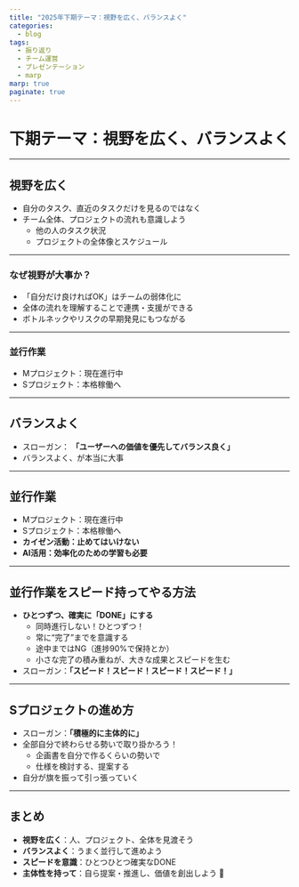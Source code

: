 ```yaml
---
title: "2025年下期テーマ：視野を広く、バランスよく"
categories:
  - blog
tags:
  - 振り返り
  - チーム運営
  - プレゼンテーション
  - marp
marp: true
paginate: true
---
```


<!-- style -->
<style>
section {
  font-size: 2.2em;
  color: #333;
}
</style>

# 下期テーマ：視野を広く、バランスよく

---

## 視野を広く

- 自分のタスク、直近のタスクだけを見るのではなく
- チーム全体、プロジェクトの流れも意識しよう
  - 他の人のタスク状況
  - プロジェクトの全体像とスケジュール

---

### なぜ視野が大事か？

- 「自分だけ良ければOK」はチームの弱体化に
- 全体の流れを理解することで連携・支援ができる
- ボトルネックやリスクの早期発見にもつながる


---

### 並行作業

- Mプロジェクト：現在進行中
- Sプロジェクト：本格稼働へ

---

## バランスよく

- スローガン： **「ユーザーへの価値を優先してバランス良く」**
- バランスよく、が本当に大事

---

## 並行作業

- Mプロジェクト：現在進行中
- Sプロジェクト：本格稼働へ
- **カイゼン活動：止めてはいけない**
- **AI活用：効率化のための学習も必要**

---


## 並行作業をスピード持ってやる方法

- **ひとつずつ、確実に「DONE」にする**
    - 同時進行しない！ひとつずつ！
    - 常に“完了”までを意識する
    - 途中まではNG（進捗90%で保持とか）
    - 小さな完了の積み重ねが、大きな成果とスピードを生む
- スローガン：**「スピード！スピード！スピード！スピード！」**

---

## Sプロジェクトの進め方

- スローガン：**「積極的に主体的に」**
- 全部自分で終わらせる勢いで取り掛かろう！
  - 企画書を自分で作るくらいの勢いで
  - 仕様を検討する、提案する
- 自分が旗を振って引っ張っていく

---

## まとめ

- **視野を広く**：人、プロジェクト、全体を見渡そう
- **バランスよく**：うまく並行して進めよう
- **スピードを意識**：ひとつひとつ確実なDONE
- **主体性を持って**：自ら提案・推進し、価値を創出しよう 💪
